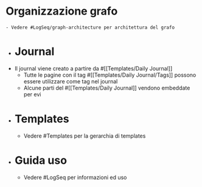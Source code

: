 # Organizzazione grafo
	- Vedere #LogSeq/graph-architecture per architettura del grafo
- # Journal
- Il journal viene creato a partire da #[[Templates/Daily Journal]]
	- Tutte le pagine con il tag #[[Templates/Daily Journal/Tags]] possono essere utilizzare come tag nel journal
	- Alcune parti del #[[Templates/Daily Journal]] vendono embeddate per evi
- # Templates
	- Vedere #Templates per la gerarchia di templates
- # Guida uso
	- Vedere #LogSeq per informazioni ed uso